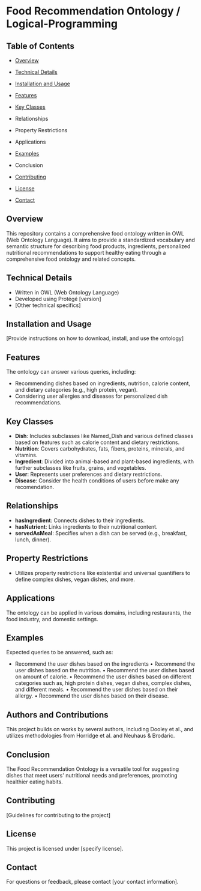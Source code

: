 
# Food Recommendation Ontology / Logical-Programming

## Table of Contents
- [Overview](#overview)
- [Technical Details](#technical-details)
- [Installation and Usage](#installation-and-usage)
- [Features](#features)
- [Key Classes](#classes)
- Relationships
- Property Restrictions
- Applications


- [Examples](#examples)
-  Conclusion
- [Contributing](#contributing)
- [License](#license)
- [Contact](#contact)


## Overview
This repository contains a comprehensive food ontology written in OWL (Web Ontology Language). It aims to provide a standardized vocabulary and semantic structure for describing food products, ingredients, personalized nutritional recommendations to support healthy eating through a comprehensive food ontology and related concepts.

## Technical Details
- Written in OWL (Web Ontology Language)
- Developed using Protégé [version]
- [Other technical specifics]

## Installation and Usage
[Provide instructions on how to download, install, and use the ontology]

## Features
The ontology can answer various queries, including:
- Recommending dishes based on ingredients, nutrition, calorie content, and dietary categories (e.g., high protein, vegan).
- Considering user allergies and diseases for personalized dish recommendations.

## Key Classes
- **Dish**: Includes subclasses like Named_Dish and various defined classes based on features such as calorie content and dietary restrictions.
- **Nutrition**: Covers carbohydrates, fats, fibers, proteins, minerals, and vitamins.
- **Ingredient**: Divided into animal-based and plant-based ingredients, with further subclasses like fruits, grains, and vegetables.
- **User**: Represents user preferences and dietary restrictions.
- **Disease**: Consider the health conditions of users before make any recomendation.

## Relationships
- **hasIngredient**: Connects dishes to their ingredients.
- **hasNutrient**: Links ingredients to their nutritional content.
- **servedAsMeal**: Specifies when a dish can be served (e.g., breakfast, lunch, dinner).

## Property Restrictions
- Utilizes property restrictions like existential and universal quantifiers to define complex dishes, vegan dishes, and more.

## Applications
The ontology can be applied in various domains, including restaurants, the food industry, and domestic settings.

## Examples
Expected queries to be answered, such as:
- Recommend the user dishes based on the ingredients
• Recommend the user dishes based on the nutrition.
• Recommend the user dishes based on amount of calorie.
• Recommend the user dishes based on different categories such as, high protein dishes, vegan dishes, complex dishes, and different meals.
• Recommend the user dishes based on their allergy.
• Recommend the user dishes based on their disease.

## Authors and Contributions
This project builds on works by several authors, including Dooley et al., and utilizes methodologies from Horridge et al. and Neuhaus & Brodaric.

## Conclusion
The Food Recommendation Ontology is a versatile tool for suggesting dishes that meet users' nutritional needs and preferences, promoting healthier eating habits.
 
## Contributing
[Guidelines for contributing to the project]

## License
This project is licensed under [specify license].

## Contact
For questions or feedback, please contact [your contact information].














